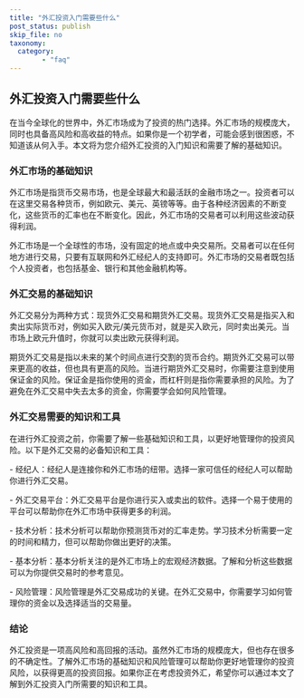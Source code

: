 ```yaml
---
title: "外汇投资入门需要些什么"
post_status: publish
skip_file: no
taxonomy:
  category:
        - "faq"
---
```


## 外汇投资入门需要些什么

在当今全球化的世界中，外汇市场成为了投资的热门选择。外汇市场的规模庞大，同时也具备高风险和高收益的特点。如果你是一个初学者，可能会感到很困惑，不知道该从何入手。本文将为您介绍外汇投资的入门知识和需要了解的基础知识。

### 外汇市场的基础知识

外汇市场是指货币交易市场，也是全球最大和最活跃的金融市场之一。投资者可以在这里交易各种货币，例如欧元、美元、英镑等等。由于各种经济因素的不断变化，这些货币的汇率也在不断变化。因此，外汇市场的交易者可以利用这些波动获得利润。

外汇市场是一个全球性的市场，没有固定的地点或中央交易所。交易者可以在任何地方进行交易，只要有互联网和外汇经纪人的支持即可。外汇市场的交易者既包括个人投资者，也包括基金、银行和其他金融机构等。

### 外汇交易的基础知识

外汇交易分为两种方式：现货外汇交易和期货外汇交易。现货外汇交易是指买入和卖出实际货币对，例如买入欧元/美元货币对，就是买入欧元，同时卖出美元。当市场上欧元升值时，你就可以卖出欧元获得利润。

期货外汇交易是指以未来的某个时间点进行交割的货币合约。期货外汇交易可以带来更高的收益，但也具有更高的风险。当进行期货外汇交易时，你需要注意到使用保证金的风险。保证金是指你使用的资金，而杠杆则是指你需要承担的风险。为了避免在外汇交易中失去太多的资金，你需要学会如何风险管理。

### 外汇交易需要的知识和工具

在进行外汇投资之前，你需要了解一些基础知识和工具，以更好地管理你的投资风险。以下是外汇交易的必备知识和工具：

\- 经纪人：经纪人是连接你和外汇市场的纽带。选择一家可信任的经纪人可以帮助你进行外汇交易。

\- 外汇交易平台：外汇交易平台是你进行买入或卖出的软件。选择一个易于使用的平台可以帮助你在外汇市场中获得更多的利润。

\- 技术分析：技术分析可以帮助你预测货币对的汇率走势。学习技术分析需要一定的时间和精力，但可以帮助你做出更好的决策。

\- 基本分析：基本分析关注的是外汇市场上的宏观经济数据。了解和分析这些数据可以为你提供交易时的参考意见。

\- 风险管理：风险管理是外汇交易成功的关键。在外汇交易中，你需要学习如何管理你的资金以及选择适当的交易量。

### 结论

外汇投资是一项高风险和高回报的活动。虽然外汇市场的规模庞大，但也存在很多的不确定性。了解外汇市场的基础知识和风险管理可以帮助你更好地管理你的投资风险，以获得更高的投资回报。如果你正在考虑投资外汇，希望你可以通过本文了解到外汇投资入门所需要的知识和工具。
